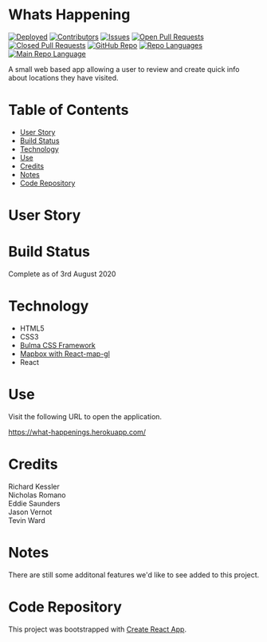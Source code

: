 # Whats Happening

[![Deployed](https://img.shields.io/website?down_color=lightgrey&down_message=Offline%20for%20Maintenance&style=for-the-badge&up_color=green&up_message=Online&url=https%3A%2F%2Fwhat-happenings.herokuapp.com%2F)](https://what-happenings.herokuapp.com/)
[![Contributors](https://img.shields.io/github/contributors/saunderseddie/happenings?color=yellow&style=plastic)](https://github.com/SaundersEddie/Happenings)
[![Issues](https://img.shields.io/github/issues/saunderseddie/happenings?color=red&style=plastic)](https://github.com/SaundersEddie/Happenings)
[![Open Pull Requests](https://img.shields.io/github/issues-pr-raw/saunderseddie/happenings?color=green&style=plastic)](https://github.com/SaundersEddie/Happenings)
[![Closed Pull Requests](https://img.shields.io/github/issues-pr-closed-raw/saunderseddie/happenings?color=orange&style=plastic)](https://github.com/SaundersEddie/Happenings)
[![GitHub Repo](https://img.shields.io/github/repo-size/SaundersEddie/Happenings?color=Green&style=plastic)](https://github.com/SaundersEddie/Happenings)
[![Repo Languages](https://img.shields.io/github/languages/count/SaundersEddie/Happenings?color=red&style=plastic)](https://github.com/SaundersEddie/Happenings)
[![Main Repo Language](https://img.shields.io/github/languages/top/SaundersEddie/Happenings?color=blueviolet&style=plastic)](https://github.com/SaundersEddie/Happenings)

A small web based app allowing a user to review and create quick info about locations they have visited.

# Table of Contents

- [User Story](#User-Story)
- [Build Status](#Build-Status)
- [Technology](#Technology)
- [Use](#Use)
- [Credits](#Credits)
- [Notes](#Notes)
- [Code Repository](#Code-Repository)

# User Story

# Build Status

Complete as of 3rd August 2020

# Technology

* HTML5
* CSS3
* [Bulma CSS Framework](https://bulma.io/)
* [Mapbox with React-map-gl](https://github.com/visgl/react-map-gl)
* React

# Use

Visit the following URL to open the application.

https://what-happenings.herokuapp.com/

# Credits

Richard Kessler <br/>
Nicholas Romano <br/>
Eddie Saunders <br/>
Jason Vernot <br/>
Tevin Ward <br/>

# Notes

There are still some additonal features we'd like to see added to this project.

# Code Repository

This project was bootstrapped with [Create React App](https://github.com/facebook/create-react-app).
